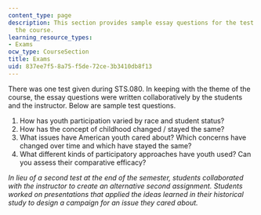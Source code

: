 ```yaml
---
content_type: page
description: This section provides sample essay questions for the test given during
  the course.
learning_resource_types:
- Exams
ocw_type: CourseSection
title: Exams
uid: 837ee7f5-8a75-f5de-72ce-3b3410db8f13
---
```


There was one test given during STS.080. In keeping with the theme of the course, the essay questions were written collaboratively by the students and the instructor. Below are sample test questions.

1.  How has youth participation varied by race and student status?
2.  How has the concept of childhood changed / stayed the same?
3.  What issues have American youth cared about? Which concerns have changed over time and which have stayed the same?
4.  What different kinds of participatory approaches have youth used? Can you assess their comparative efficacy?

  
_In lieu of a second test at the end of the semester, students collaborated with the instructor to create an alternative second assignment. Students worked on presentations that applied the ideas learned in their historical study to design a campaign for an issue they cared about._